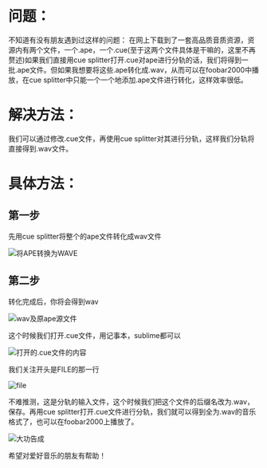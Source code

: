 
# 问题：

不知道有没有朋友遇到过这样的问题：
在网上下载到了一套高品质音质资源，资源内有两个文件，一个.ape，一个.cue(至于这两个文件具体是干嘛的，这里不再赘述)如果我们直接用cue splitter打开.cue对ape进行分轨的话，我们将得到一批.ape文件。但如果我想要将这些.ape转化成.wav，从而可以在foobar2000中播放，在cue splitter中只能一个一个地添加.ape文件进行转化，这样效率很低。

# 解决方法：

我们可以通过修改.cue文件，再使用cue splitter对其进行分轨，这样我们分轨将直接得到.wav文件。

# 具体方法：

## 第一步

先用cue splitter将整个的ape文件转化成wav文件

![将APE转换为WAVE](https://github.com/edger330/My_blog/tree/master/img/5791357-c3b295babeabae89.png?raw=true)


## 第二步

转化完成后，你将会得到wav

![wav及原ape源文件](https://github.com/edger330/My_blog/tree/master/img/5791357-08090c8a64a75321.png?raw=true)

这个时候我们打开.cue文件，用记事本，sublime都可以

![打开的.cue文件的内容](https://github.com/edger330/My_blog/tree/master/img/5791357-038b9691038f1bca.png?raw=true)

我们关注开头是FILE的那一行

![file](https://github.com/edger330/My_blog/tree/master/img/5791357-e6bd09f0e7f85bed.png?raw=true)

不难推测，这是分轨的输入文件，这个时候我们把这个文件的后缀名改为.wav，保存。再用cue splitter打开.cue文件进行分轨，我们就可以得到全为.wav的音乐格式了，也可以在foobar2000上播放了。

![大功告成](https://github.com/edger330/My_blog/tree/master/img/5791357-8200cb06957487d4.png?raw=true)

希望对爱好音乐的朋友有帮助！

